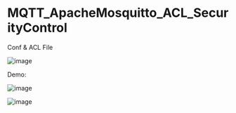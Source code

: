 # MQTT_ApacheMosquitto_ACL_SecurityControl


Conf & ACL File


![image](https://github.com/junxian428/MQTT_ApacheMosquitto_ACL_SecurityControl/assets/58724748/1ba83df2-a734-4758-92d4-b6fca01e8694)

Demo:

![image](https://github.com/junxian428/MQTT_ApacheMosquitto_ACL_SecurityControl/assets/58724748/c08c9c13-70ea-489f-ae3b-e94143b0d238)


![image](https://github.com/junxian428/MQTT_ApacheMosquitto_ACL_SecurityControl/assets/58724748/1c368073-d7b9-4814-bd18-c419a08f912a)
